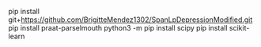 pip install git+https://github.com/BrigitteMendez1302/SpanLpDepressionModified.git
pip install praat-parselmouth
python3 -m pip install scipy
pip install scikit-learn
